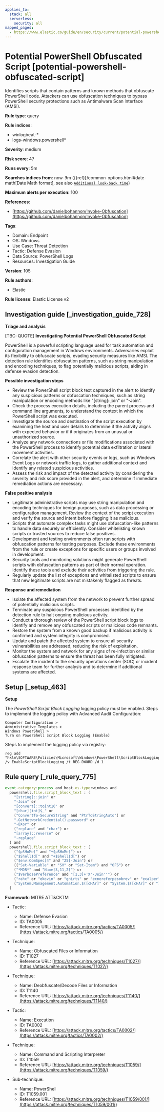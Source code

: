 ```yaml
---
applies_to:
  stack: all
  serverless:
    security: all
mapped_pages:
  - https://www.elastic.co/guide/en/security/current/potential-powershell-obfuscated-script.html
---
```


# Potential PowerShell Obfuscated Script [potential-powershell-obfuscated-script]

Identifies scripts that contain patterns and known methods that obfuscate PowerShell code. Attackers can use obfuscation techniques to bypass PowerShell security protections such as Antimalware Scan Interface (AMSI).

**Rule type**: query

**Rule indices**:

* winlogbeat-*
* logs-windows.powershell*

**Severity**: medium

**Risk score**: 47

**Runs every**: 5m

**Searches indices from**: now-9m ({{ref}}/common-options.html#date-math[Date Math format], see also [`Additional look-back time`](docs-content://solutions/security/detect-and-alert/create-detection-rule.md#rule-schedule))

**Maximum alerts per execution**: 100

**References**:

* [https://github.com/danielbohannon/Invoke-Obfuscation](https://github.com/danielbohannon/Invoke-Obfuscation)

**Tags**:

* Domain: Endpoint
* OS: Windows
* Use Case: Threat Detection
* Tactic: Defense Evasion
* Data Source: PowerShell Logs
* Resources: Investigation Guide

**Version**: 105

**Rule authors**:

* Elastic

**Rule license**: Elastic License v2

## Investigation guide [_investigation_guide_728]

**Triage and analysis**

[TBC: QUOTE]
**Investigating Potential PowerShell Obfuscated Script**

PowerShell is a powerful scripting language used for task automation and configuration management in Windows environments. Adversaries exploit its flexibility to obfuscate scripts, evading security measures like AMSI. The detection rule identifies obfuscation patterns, such as string manipulation and encoding techniques, to flag potentially malicious scripts, aiding in defense evasion detection.

**Possible investigation steps**

* Review the PowerShell script block text captured in the alert to identify any suspicious patterns or obfuscation techniques, such as string manipulation or encoding methods like "[string]::join" or "-Join".
* Check the process execution details, including the parent process and command line arguments, to understand the context in which the PowerShell script was executed.
* Investigate the source and destination of the script execution by examining the host and user details to determine if the activity aligns with expected behavior or if it originates from an unusual or unauthorized source.
* Analyze any network connections or file modifications associated with the PowerShell process to identify potential data exfiltration or lateral movement activities.
* Correlate the alert with other security events or logs, such as Windows Event Logs or network traffic logs, to gather additional context and identify any related suspicious activities.
* Assess the risk and impact of the detected activity by considering the severity and risk score provided in the alert, and determine if immediate remediation actions are necessary.

**False positive analysis**

* Legitimate administrative scripts may use string manipulation and encoding techniques for benign purposes, such as data processing or configuration management. Review the context of the script execution and verify the source and intent before flagging it as malicious.
* Scripts that automate complex tasks might use obfuscation-like patterns to handle data securely or efficiently. Consider whitelisting known scripts or trusted sources to reduce false positives.
* Development and testing environments often run scripts with obfuscation patterns for testing purposes. Exclude these environments from the rule or create exceptions for specific users or groups involved in development.
* Security tools and monitoring solutions might generate PowerShell scripts with obfuscation patterns as part of their normal operation. Identify these tools and exclude their activities from triggering the rule.
* Regularly update the list of exceptions and whitelisted scripts to ensure that new legitimate scripts are not mistakenly flagged as threats.

**Response and remediation**

* Isolate the affected system from the network to prevent further spread of potentially malicious scripts.
* Terminate any suspicious PowerShell processes identified by the detection rule to halt ongoing malicious activity.
* Conduct a thorough review of the PowerShell script block logs to identify and remove any obfuscated scripts or malicious code remnants.
* Restore the system from a known good backup if malicious activity is confirmed and system integrity is compromised.
* Update and patch the affected system to ensure all security vulnerabilities are addressed, reducing the risk of exploitation.
* Monitor the system and network for any signs of re-infection or similar obfuscation patterns to ensure the threat has been fully mitigated.
* Escalate the incident to the security operations center (SOC) or incident response team for further analysis and to determine if additional systems are affected.


## Setup [_setup_463]

**Setup**

The *PowerShell Script Block Logging* logging policy must be enabled. Steps to implement the logging policy with Advanced Audit Configuration:

```
Computer Configuration >
Administrative Templates >
Windows PowerShell >
Turn on PowerShell Script Block Logging (Enable)
```

Steps to implement the logging policy via registry:

```
reg add "hklm\SOFTWARE\Policies\Microsoft\Windows\PowerShell\ScriptBlockLogging" /v EnableScriptBlockLogging /t REG_DWORD /d 1
```


## Rule query [_rule_query_775]

```js
event.category:process and host.os.type:windows and
  powershell.file.script_block_text : (
    "[string]::join" or
    "-Join" or
    "[convert]::toint16" or
    "[char][int]$_" or
    ("ConvertTo-SecureString" and "PtrToStringAuto") or
    ".GetNetworkCredential().password" or
    "-BXor" or
    ("replace" and "char") or
    "[array]::reverse" or
    "-replace"
  ) and
  powershell.file.script_block_text : (
    ("$pSHoMe[" and "+$pSHoMe[") or
    ("$ShellId[" and "+$ShellId[") or
    ("$env:ComSpec[4" and "25]-Join") or
    (("Set-Variable" or "SV" or "Set-Item") and "OFS") or
    ("*MDR*" and "Name[3,11,2]") or
    ("$VerbosePreference" and "[1,3]+'X'-Join''") or
    ("rahc" or "ekovin" or "gnirts" or "ecnereferpesobrev" or "ecalper" or "cepsmoc" or "dillehs") or
    ("System.Management.Automation.$([cHAr]" or "System.$([cHAr]" or ")+[cHAR]([byte]")
  )
```

**Framework**: MITRE ATT&CKTM

* Tactic:

    * Name: Defense Evasion
    * ID: TA0005
    * Reference URL: [https://attack.mitre.org/tactics/TA0005/](https://attack.mitre.org/tactics/TA0005/)

* Technique:

    * Name: Obfuscated Files or Information
    * ID: T1027
    * Reference URL: [https://attack.mitre.org/techniques/T1027/](https://attack.mitre.org/techniques/T1027/)

* Technique:

    * Name: Deobfuscate/Decode Files or Information
    * ID: T1140
    * Reference URL: [https://attack.mitre.org/techniques/T1140/](https://attack.mitre.org/techniques/T1140/)

* Tactic:

    * Name: Execution
    * ID: TA0002
    * Reference URL: [https://attack.mitre.org/tactics/TA0002/](https://attack.mitre.org/tactics/TA0002/)

* Technique:

    * Name: Command and Scripting Interpreter
    * ID: T1059
    * Reference URL: [https://attack.mitre.org/techniques/T1059/](https://attack.mitre.org/techniques/T1059/)

* Sub-technique:

    * Name: PowerShell
    * ID: T1059.001
    * Reference URL: [https://attack.mitre.org/techniques/T1059/001/](https://attack.mitre.org/techniques/T1059/001/)



